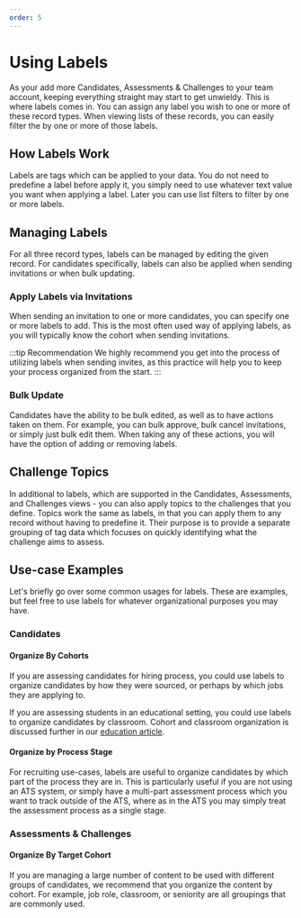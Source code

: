 ```yaml
---
order: 5
---
```

# Using Labels

As your add more Candidates, Assessments & Challenges to your team account, keeping everything straight may start to get unwieldy. This is where labels comes in. You can assign any label you wish to one or more of these record types. When viewing lists of these records, you can easily filter the by one or more of those labels.

## How Labels Work
Labels are tags which can be applied to your data. You do not need to predefine a label before apply it, you simply need to use whatever text value you want when applying a label. Later you can use list filters to filter by one or more labels.

## Managing Labels
For all three record types, labels can be managed by editing the given record. For candidates specifically, labels can also be applied when sending invitations or when bulk updating.

### Apply Labels via Invitations
When sending an invitation to one or more candidates, you can specify one or more labels to add. This is the most often used way of applying labels, as you will typically know the cohort when sending invitations.
 
:::tip Recommendation
We highly recommend you get into the process of utilizing labels when sending invites, as this practice will help you to keep your process organized from the start.
:::

### Bulk Update
Candidates have the ability to be bulk edited, as well as to have actions taken on them. For example, you can bulk approve, bulk cancel invitations, or simply just bulk edit them. When taking any of these actions, you will have the option of adding or removing labels.  
 

## Challenge Topics
In additional to labels, which are supported in the Candidates, Assessments, and Challenges views - you can also apply topics to the challenges that you define. Topics work the same as labels, in that you can apply them to any record without having to predefine it. Their purpose is to provide a separate grouping of tag data which focuses on quickly identifying what the challenge aims to assess.

## Use-case Examples
Let's briefly go over some common usages for labels. These are examples, but feel free to use labels for whatever organizational purposes you may have.

### Candidates
#### Organize By Cohorts
If you are assessing candidates for hiring process, you could use labels to organize candidates by how they were sourced, or perhaps by which jobs they are applying to.

If you are assessing students in an educational setting, you could use labels to organize candidates by classroom. Cohort and classroom organization is discussed further in our [education article](/for-teams/process/education).

#### Organize by Process Stage     

For recruiting use-cases, labels are useful to organize candidates by which part of the process they are in. This is particularly useful if you are not using an ATS system, or simply have a multi-part assessment process which you want to track outside of the ATS, where as in the ATS you may simply treat the assessment process as a single stage.

### Assessments & Challenges
#### Organize By Target Cohort

If you are managing a large number of content to be used with different groups of candidates, we recommend that you organize the content by cohort. For example, job role, classroom, or seniority are all groupings that are commonly used.     
 
 

